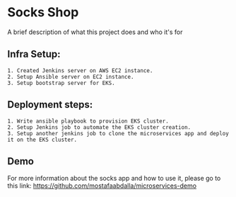 
# Socks Shop

A brief description of what this project does and who it's for

## Infra Setup:
    1. Created Jenkins server on AWS EC2 instance.
    2. Setup Ansible server on EC2 instance.
    3. Setup bootstrap server for EKS.

## Deployment steps:
    1. Write ansible playbook to provision EKS cluster.
    2. Setup Jenkins job to automate the EKS cluster creation.
    3. Setup another jenkins job to clone the microservices app and deploy it on the EKS cluster.
## Demo
For more information about the socks app and how to use it, please go to this link:
https://github.com/mostafaabdalla/microservices-demo